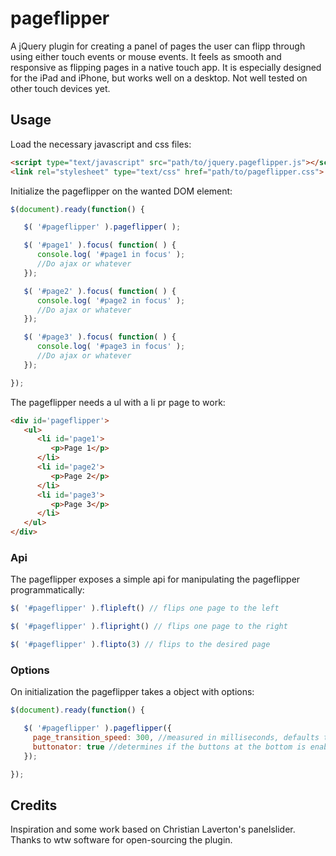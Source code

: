 pageflipper
=======

A jQuery plugin for creating a panel of pages the user can flipp through using either touch events or mouse events. It feels as smooth and responsive as flipping pages in a native touch app. It is especially designed for the iPad and iPhone, but works well on a desktop. Not well tested on other touch devices yet.

## Usage
Load the necessary javascript and css files:

```html
<script type="text/javascript" src="path/to/jquery.pageflipper.js"></script>
<link rel="stylesheet" type="text/css" href="path/to/pageflipper.css"> 
```

Initialize the pageflipper on the wanted DOM element:

```javascript
$(document).ready(function() {

   $( '#pageflipper' ).pageflipper( );

   $( '#page1' ).focus( function( ) {
      console.log( '#page1 in focus' );
      //Do ajax or whatever
   });

   $( '#page2' ).focus( function( ) {
      console.log( '#page2 in focus' );
      //Do ajax or whatever
   });

   $( '#page3' ).focus( function( ) {
      console.log( '#page3 in focus' );
      //Do ajax or whatever
   });

});
```

The pageflipper needs a ul with a li pr page to work:

```html
<div id='pageflipper'>
   <ul>
      <li id='page1'>
         <p>Page 1</p>
      </li>
      <li id='page2'>
         <p>Page 2</p>
      </li>
      <li id='page3'>
         <p>Page 3</p>
      </li>
   </ul>
</div>
```

### Api

The pageflipper exposes a simple api for manipulating the pageflipper programmatically:

```javascript
$( '#pageflipper' ).flipleft() // flips one page to the left

$( '#pageflipper' ).flipright() // flips one page to the right

$( '#pageflipper' ).flipto(3) // flips to the desired page

```


### Options

On initialization the pageflipper takes a object with options:

```javascript
$(document).ready(function() {

   $( '#pageflipper' ).pageflipper({
     page_transition_speed: 300, //measured in milliseconds, defaults to 320
     buttonator: true //determines if the buttons at the bottom is enabled, defaults to true
   });

});
```

Credits
------
Inspiration and some work based on Christian Laverton's panelslider.
Thanks to wtw software for open-sourcing the plugin.